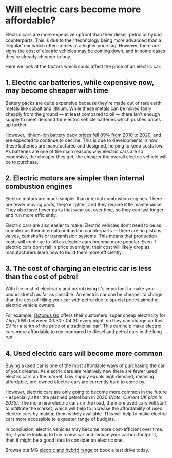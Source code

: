 # Will electric cars become more affordable?

Electric cars are more expensive upfront than their diesel, petrol or hybrid counterparts. This is due to their technology being more advanced than a ‘regular’ car which often comes at a higher price tag. However, there are signs the cost of electric vehicles may be coming down, and in some cases they’re already cheaper to buy.

Here we look at the factors which could affect the price of an electric car.

## 1. Electric car batteries, while expensive now, may become cheaper with time

Battery packs are quite expensive because they're made out of rare earth metals like cobalt and lithium. While these metals can be mined fairly cheaply from the ground — at least compared to oil — there isn't enough supply to meet demand for electric vehicle batteries which pushes prices up further.

However, [lithium-ion battery pack prices fell 89% from 2010 to 2020](https://about.newenergyfinance.com/electric-vehicle-outlook/), and are expected to continue to decline. This is due to developments in how these batteries are manufactured and designed, helping to keep costs low. As batteries are one of the main reasons why electric cars are so expensive, the cheaper they get, the cheaper the overall electric vehicle will be to purchase.

## 2. Electric motors are simpler than internal combustion engines

Electric motors are much simpler than internal combustion engines. There are fewer moving parts, they’re lighter, and they require little maintenance. They also have fewer parts that wear out over time, so they can last longer and run more efficiently.

Electric cars are also easier to make. Electric vehicles don’t need to be as complex as their internal combustion counterparts — there are no pistons, valves, camshafts or transmission systems. This means that production costs will continue to fall as electric cars become more popular. Even if electric cars don't fall in price overnight, their cost will likely drop as manufacturers learn how to build them more efficiently.

## 3. The cost of charging an electric car is less than the cost of petrol

With the cost of electricity and petrol rising it's important to make your pound stretch as far as possible. An electric car can be cheaper to charge than the cost of filling your car with petrol due to special prices aimed at electric vehicle owners.

For example, [Octopus Go](https://octopus.energy/help-and-faqs/categories/tariffs/go-tariff/) offers their customers ‘super cheap electricity for 7.5p / kWh between 00:30 - 04:30 every night, so they can charge up their EV for a tenth of the price of a traditional car’. This can help make electric cars more affordable to run compared to diesel and petrol cars in the long run.

## 4. Used electric cars will become more common

Buying a used car is one of the most affordable ways of purchasing the car of your dreams. As electric cars are relatively new there are fewer used electric cars on the market. Low supply equals high demand, meaning affordable, pre-owned electric cars are currently hard to come by.

However, electric cars are only going to become more common in the future - especially after the planned petrol ban in 2030 _(Note: Current UK plan is 2035)_. The more new electric cars on the road, the more used cars will start to infiltrate the market, which will help to increase the affordability of used electric cars by making them widely available. This will help to make electric cars more accessible to a greater range of budgets.

In conclusion, electric vehicles may become more cost-efficient over time. So, if you're looking to buy a new car and reduce your carbon footprint, then it might be a good idea to consider an electric one.

Browse our MG [electric and hybrid range](https://www.mg.co.uk/electric-and-hybrid "Electric and hybrid") or book a test drive today.